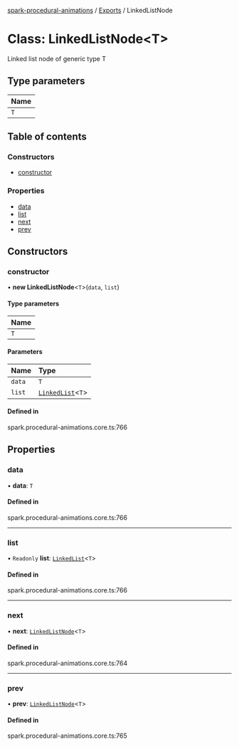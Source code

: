 [spark-procedural-animations](../README.md) / [Exports](../modules.md) / LinkedListNode

# Class: LinkedListNode<T\>

Linked list node of generic type T

## Type parameters

| Name |
| :------ |
| `T` |

## Table of contents

### Constructors

- [constructor](LinkedListNode.md#constructor)

### Properties

- [data](LinkedListNode.md#data)
- [list](LinkedListNode.md#list)
- [next](LinkedListNode.md#next)
- [prev](LinkedListNode.md#prev)

## Constructors

### constructor

• **new LinkedListNode**<`T`\>(`data`, `list`)

#### Type parameters

| Name |
| :------ |
| `T` |

#### Parameters

| Name | Type |
| :------ | :------ |
| `data` | `T` |
| `list` | [`LinkedList`](LinkedList.md)<`T`\> |

#### Defined in

spark.procedural-animations.core.ts:766

## Properties

### data

• **data**: `T`

#### Defined in

spark.procedural-animations.core.ts:766

___

### list

• `Readonly` **list**: [`LinkedList`](LinkedList.md)<`T`\>

#### Defined in

spark.procedural-animations.core.ts:766

___

### next

• **next**: [`LinkedListNode`](LinkedListNode.md)<`T`\>

#### Defined in

spark.procedural-animations.core.ts:764

___

### prev

• **prev**: [`LinkedListNode`](LinkedListNode.md)<`T`\>

#### Defined in

spark.procedural-animations.core.ts:765

